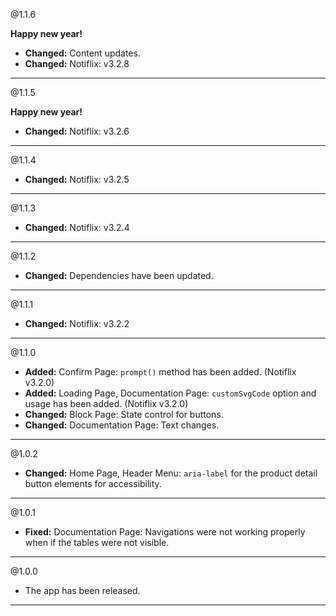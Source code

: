 @1.1.6

**Happy new year!**

* **Changed:** Content updates.
* **Changed:** Notiflix: v3.2.8

-----

@1.1.5

**Happy new year!**

* **Changed:** Notiflix: v3.2.6

-----

@1.1.4
* **Changed:** Notiflix: v3.2.5

-----

@1.1.3
* **Changed:** Notiflix: v3.2.4

-----

@1.1.2
* **Changed:** Dependencies have been updated.

-----

@1.1.1
* **Changed:** Notiflix: v3.2.2

-----

@1.1.0
* **Added:** Confirm Page: `prompt()` method has been added. (Notiflix v3.2.0)
* **Added:** Loading Page, Documentation Page: `customSvgCode` option and usage has been added. (Notiflix v3.2.0)
* **Changed:** Block Page: State control for buttons.
* **Changed:** Documentation Page: Text changes.

-----

@1.0.2
* **Changed:** Home Page, Header Menu: `aria-label` for the product detail button elements for accessibility.

-----

@1.0.1
* **Fixed:** Documentation Page: Navigations were not working properly when if the tables were not visible.

-----

@1.0.0
* The app has been released.

-----
